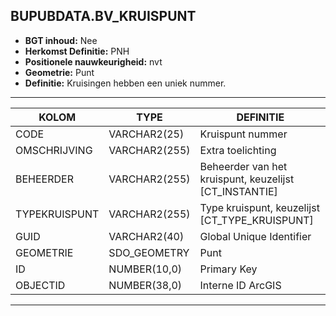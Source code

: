 ﻿## BUPUBDATA.BV_KRUISPUNT


* __BGT inhoud:__ Nee
* __Herkomst Definitie:__ PNH
* __Positionele nauwkeurigheid:__ nvt
* __Geometrie:__ Punt
* __Definitie:__ Kruisingen hebben een uniek nummer.



***

|KOLOM                               |TYPE              |DEFINITIE|
|------                              |----              |-----    |
|CODE                                |VARCHAR2(25)      |Kruispunt nummer|
|OMSCHRIJVING                        |VARCHAR2(255)     |Extra toelichting|
|BEHEERDER                           |VARCHAR2(255)     |Beheerder van het kruispunt, keuzelijst [CT_INSTANTIE]|
|TYPEKRUISPUNT                       |VARCHAR2(255)     |Type kruispunt, keuzelijst [CT_TYPE_KRUISPUNT]|
|GUID                                |VARCHAR2(40)      |Global Unique Identifier|
|GEOMETRIE                           |SDO_GEOMETRY      |Punt|
|ID                                  |NUMBER(10,0)      |Primary Key|
|OBJECTID                            |NUMBER(38,0)      |Interne ID ArcGIS|

***
